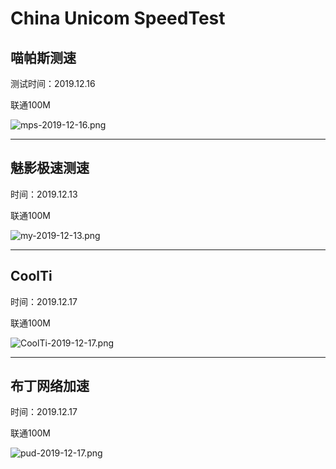 # China Unicom SpeedTest 

## 喵帕斯测速

测试时间：2019.12.16

联通100M

![mps-2019-12-16.png](https://i.loli.net/2019/12/17/FjbO1vnI8hB5xpo.png)

----



## 魅影极速测速

时间：2019.12.13

联通100M

![my-2019-12-13.png](https://i.loli.net/2019/12/13/WYUybArC3KFEjoM.png)

----



## CoolTi

时间：2019.12.17

联通100M

![CoolTi-2019-12-17.png](https://i.loli.net/2019/12/17/iyrpuDIcGHOQs9Y.png)

----



## 布丁网络加速

时间：2019.12.17

联通100M

![pud-2019-12-17.png](https://i.loli.net/2019/12/17/tHSfD8BAYxbCKnc.png)